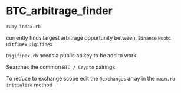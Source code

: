 # BTC_arbitrage_finder

`ruby index.rb`

currently finds largest arbitrage oppurtunity between: 
 `Binance`
 `Huobi`
 `Bitfinex`
 `Digifinex`
 
 `Digifinex.rb` needs a public apikey to be add to work.
 
 Searches  the common `BTC / Crypto` pairings
 
 To reduce to exchange scope edit the `@exchanges` array in the `main.rb` `initialize` method
